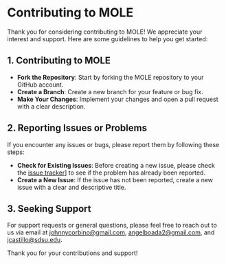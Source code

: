 # Contributing to MOLE

Thank you for considering contributing to MOLE! We appreciate your interest and support. Here are some guidelines to help you get started:

## 1. Contributing to MOLE

- **Fork the Repository**: Start by forking the MOLE repository to your GitHub account.
- **Create a Branch**: Create a new branch for your feature or bug fix.
- **Make Your Changes**: Implement your changes and open a pull request with a clear description.

## 2. Reporting Issues or Problems

If you encounter any issues or bugs, please report them by following these steps:

- **Check for Existing Issues**: Before creating a new issue, please check the [issue tracker](https://github.com/csrc-sdsu/mole/issues)] to see if the problem has already been reported.
- **Create a New Issue**: If the issue has not been reported, create a new issue with a clear and descriptive title.

## 3. Seeking Support

For support requests or general questions, please feel free to reach out to us via email at [johnnycorbino@gmail.com](mailto:johnnycorbino@gmail.com), [angelboada2@gmail.com](mailto:angelboada2@gmail.com), and [jcastillo@sdsu.edu](mailto:jcastillo@sdsu.edu).

Thank you for your contributions and support!
